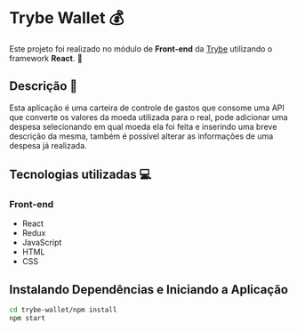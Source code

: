 # Trybe Wallet :moneybag:

Este projeto foi realizado no módulo de **Front-end** da [Trybe](https://www.betrybe.com/?utm_source=trybe.com.br) utilizando o framework **React**. :rocket:


## Descrição :mag_right:

Esta aplicação é uma carteira de controle de gastos que consome uma API que converte os valores da moeda utilizada para o real, pode adicionar uma despesa
selecionando em qual moeda ela foi feita e inserindo uma breve descrição da mesma, também é possível alterar as informações de uma despesa já realizada.

## Tecnologias utilizadas :computer:

### Front-end

* React
* Redux
* JavaScript
* HTML
* CSS


## Instalando Dependências e Iniciando a Aplicação

```bash
cd trybe-wallet/npm install
npm start



